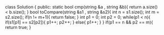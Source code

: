 class Solution {
public:
static bool cmp(string &a , string &b){
return a.size() < b.size();
}
bool toCompare(string &s1 , string &s2){
int n = s1.size();
int m = s2.size();
if(n != m+1){
return false;
}
int p1 = 0;
int p2 = 0;
while(p1 < n){
if(s1[p1] == s2[p2]){
p1++;
p2++;
}
else{
p1++;
}
}
if(p1 == n && p2 == m){
return true;
}